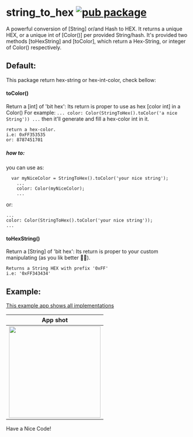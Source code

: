string_to_hex       [![pub package](https://img.shields.io/badge/pub-0.1.0-blue)](https://pub.dev/packages/string_to_hex)
====

A powerful conversion of [String] or/and Hash to HEX.
It returns a unique HEX, or a unique int of [Color()] per provided String/hash.
It's provided two methods [toHexString] and [toColor], which return a Hex-String, or integer of Color() respectively.



## Default:

This package return hex-string or hex-int-color, check bellow:

#### toColor()

Return a [int] of 'bit hex':
Its return is proper to use as hex [color int] in a Color()
For example: ``` ... color: Color(StringToHex().toColor('a nice String')) ... ``` 
then it'll generate and fill a hex-color int in it.
            
    return a hex-color.
    i.e: 0xFF353535
    or: 8787451701
    
##### how to:
you can use as: 
```
  var myNiceColor = StringToHex().toColor('your nice string');
    ...
    color: Color(myNiceColor);
    ...
```
or:  
```
...
color: Color(StringToHex().toColor('your nice string'));
...
```

#### toHexString()

        
Return a [String] of 'bit hex':
  Its return is proper to your custom manipulating (as you lik better 🧑‍💻).

    Returns a String HEX with prefix '0xFF'
    i.e: '0xFF343434'
      

## Example:
[This example app shows all implementations](https://github.com/allansrc/string_to_hex/tree/master/example)

|App shot|
|--------|
|<img src="https://github.com/allansrc/string_to_hex/blob/master/image/ezgif-4-ad8ddb7cb25a.gif" width="250"> |

Have a Nice Code!
